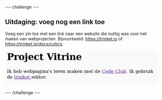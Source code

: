--- challenge ---

## Uitdaging: voeg nog een link toe

Voeg een zin toe met een link naar een website die nuttig was voor het maken van webprojecten. Bijvoorbeeld: <https://trinket.io> of <https://trinket.io/docs/colors>.

![screenshot](images/showcase-link-challenge.png)

--- /challenge ---